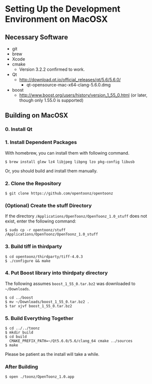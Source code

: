
# Setting Up the Development Environment on MacOSX

## Necessary Software

- git
- brew
- Xcode
- cmake
  - Version 3.2.2 confirmed to work.
- Qt
  - http://download.qt.io/official_releases/qt/5.6/5.6.0/
    - qt-opensource-mac-x64-clang-5.6.0.dmg
- boost
  - http://www.boost.org/users/history/version_1_55_0.html (or later, though only 1.55.0 is supported)

## Building on MacOSX

### 0. Install Qt

### 1. Install Dependent Packages

With homebrew, you can install them with following command.

```
$ brew install glew lz4 libjpeg libpng lzo pkg-config libusb
```

Or, you should build and install them manually.


### 2. Clone the Repository

```
$ git clone https://github.com/opentoonz/opentoonz
```

### (Optional) Create the stuff Directory

If the directory `/Applications/OpenToonz/OpenToonz_1.0_stuff` does not exist, enter the following command:

```
$ sudo cp -r opentoonz/stuff /Applications/OpenToonz/OpenToonz_1.0_stuff
```

### 3. Build tiff in thirdparty

```
$ cd opentoonz/thirdparty/tiff-4.0.3
$ ./configure && make
```

### 4. Put Boost library into thirdpaty directory
The following assumes `boost_1_55_0.tar.bz2` was downloaded to `~/Downloads`.

```
$ cd ../boost
$ mv ~/Downloads/boost_1_55_0.tar.bz2 .
$ tar xjvf boost_1_55_0.tar.bz2
```

### 5. Build Everything Together

```
$ cd ../../toonz
$ mkdir build
$ cd build
  CMAKE_PREFIX_PATH=~/Qt5.6.0/5.6/clang_64 cmake ../sources
$ make
```

Please be patient as the install will take a while.

### After Building

```
$ open ./toonz/OpenToonz_1.0.app
```
